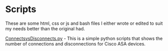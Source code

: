 # Scripts

These are some html, css or js and bash files I either wrote or edited to suit my needs better than the original had.

[ConnectsvsDisconnects.py](scripts/ConnectvsDisconnects.py) - This is a simple python scripts that shows the number of connections and disconnections for Cisco ASA devices.

